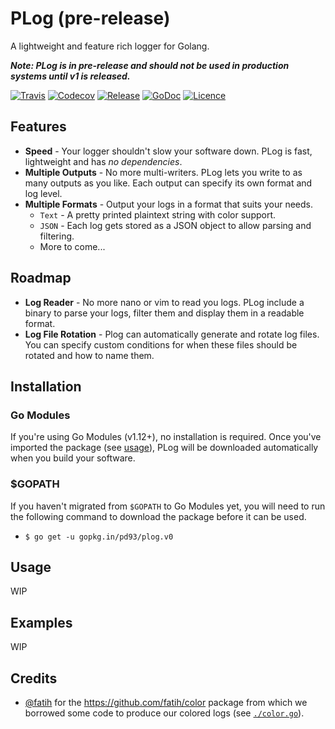 # PLog (pre-release)

A lightweight and feature rich logger for Golang.

***Note: PLog is in pre-release and should not be used in production systems until v1 is released.***

[![Travis](https://img.shields.io/travis/pd93/plog?style=for-the-badge)](https://travis-ci.org/pd93/plog)
[![Codecov](https://img.shields.io/codecov/c/github/pd93/plog?style=for-the-badge)](https://codecov.io/gh/pd93/plog)
[![Release](https://img.shields.io/github/v/release/pd93/plog?style=for-the-badge)](https://github.com/pd93/plog/releases)
[![GoDoc](https://img.shields.io/badge/godoc-reference-5272B4.svg?style=for-the-badge)](https://godoc.org/github.com/pd93/plog)
[![Licence](https://img.shields.io/github/license/pd93/plog?style=for-the-badge)](https://github.com/pd93/plog/blob/master/LICENSE)

## Features

- **Speed** - Your logger shouldn't slow your software down. PLog is fast, lightweight and has *no dependencies*.
- **Multiple Outputs** - No more multi-writers. PLog lets you write to as many outputs as you like. Each output can specify its own format and log level.
- **Multiple Formats** - Output your logs in a format that suits your needs.
  - `Text` - A pretty printed plaintext string with color support.
  - `JSON` - Each log gets stored as a JSON object to allow parsing and filtering.
  - More to come...

## Roadmap

- **Log Reader** - No more nano or vim to read you logs. PLog include a binary to parse your logs, filter them and display them in a readable format.
- **Log File Rotation** - Plog can automatically generate and rotate log files. You can specify custom conditions for when these files should be rotated and how to name them.

## Installation

### Go Modules

If you're using Go Modules (v1.12+), no installation is required. Once you've imported the package (see [usage](#usage)), PLog will be downloaded automatically when you build your software.

### $GOPATH

If you haven't migrated from `$GOPATH` to Go Modules yet, you will need to run the following command to download the package before it can be used.

- `$ go get -u gopkg.in/pd93/plog.v0`

## Usage

WIP

## Examples

WIP

## Credits

- [@fatih](https://github.com/fatih) for the https://github.com/fatih/color package from which we borrowed some code to produce our colored logs (see [`./color.go`](./color.go)).

